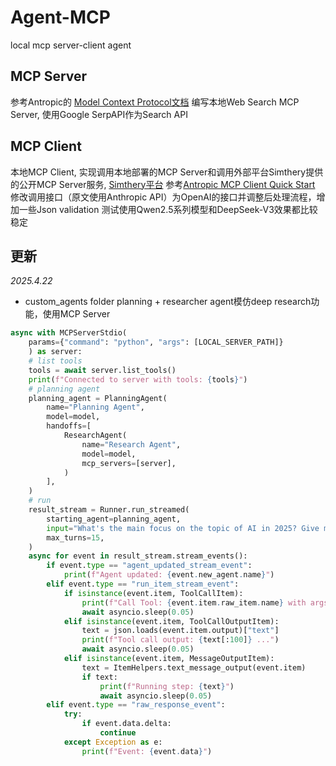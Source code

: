 # Agent-MCP
local mcp server-client agent

## MCP Server
参考Antropic的 [Model Context Protocol文档](https://docs.anthropic.com/en/docs/agents-and-tools/mcp) 编写本地Web Search MCP Server, 使用Google SerpAPI作为Search API

## MCP Client
本地MCP Client, 实现调用本地部署的MCP Server和调用外部平台Simthery提供的公开MCP Server服务, [Simthery平台](https://smithery.ai/)
参考[Antropic MCP Client Quick Start](https://modelcontextprotocol.io/quickstart/client) 修改调用接口（原文使用Anthropic API）为OpenAI的接口并调整后处理流程，增加一些Json validation
测试使用Qwen2.5系列模型和DeepSeek-V3效果都比较稳定

## 更新
*2025.4.22*
- custom_agents folder planning + researcher agent模仿deep research功能，使用MCP Server
```python
async with MCPServerStdio(
    params={"command": "python", "args": [LOCAL_SERVER_PATH]}
    ) as server:
    # list tools
    tools = await server.list_tools()
    print(f"Connected to server with tools: {tools}")
    # planning agent
    planning_agent = PlanningAgent(
        name="Planning Agent",
        model=model,
        handoffs=[
            ResearchAgent(
                name="Research Agent",
                model=model,
                mcp_servers=[server],
            )
        ],
    )
    # run
    result_stream = Runner.run_streamed(
        starting_agent=planning_agent,
        input="What's the main focus on the topic of AI in 2025? Give me some trending acedemic papers key points and new technologies overview in 2025",
        max_turns=15,
    )
    async for event in result_stream.stream_events():
        if event.type == "agent_updated_stream_event":
            print(f"Agent updated: {event.new_agent.name}")
        elif event.type == "run_item_stream_event":
            if isinstance(event.item, ToolCallItem):
                print(f"Call Tool: {event.item.raw_item.name} with args: {event.item.raw_item.arguments}")
                await asyncio.sleep(0.05)
            elif isinstance(event.item, ToolCallOutputItem):
                text = json.loads(event.item.output)["text"]
                print(f"Tool call output: {text[:100]} ...")
                await asyncio.sleep(0.05)
            elif isinstance(event.item, MessageOutputItem):
                text = ItemHelpers.text_message_output(event.item)
                if text:
                    print(f"Running step: {text}")
                    await asyncio.sleep(0.05)
        elif event.type == "raw_response_event":
            try:
                if event.data.delta:
                    continue
            except Exception as e:
                print(f"Event: {event.data}")
```
